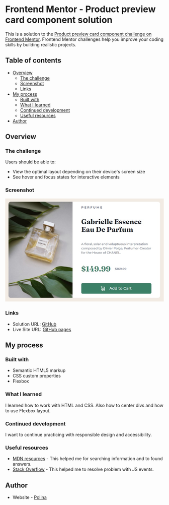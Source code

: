 # Frontend Mentor - Product preview card component solution

This is a solution to the [Product preview card component challenge on Frontend Mentor](https://www.frontendmentor.io/challenges/product-preview-card-component-GO7UmttRfa). Frontend Mentor challenges help you improve your coding skills by building realistic projects. 

## Table of contents

- [Overview](#overview)
  - [The challenge](#the-challenge)
  - [Screenshot](#screenshot)
  - [Links](#links)
- [My process](#my-process)
  - [Built with](#built-with)
  - [What I learned](#what-i-learned)
  - [Continued development](#continued-development)
  - [Useful resources](#useful-resources)
- [Author](#author)

## Overview

### The challenge

Users should be able to:

- View the optimal layout depending on their device's screen size
- See hover and focus states for interactive elements

### Screenshot

![Image](./resources/images/product-card-screenshot.jpg)

### Links

- Solution URL: [GitHub](https://github.com/polinagusakova/Product-preview-card)
- Live Site URL: [GitHub pages](https://your-live-site-url.com)

## My process

### Built with

- Semantic HTML5 markup
- CSS custom properties
- Flexbox

### What I learned

I learned how to work with HTML and CSS. Also how to center divs and how to use Flexbox layout. 

### Continued development

I want to continue practicing with responsible design and accessibility.

### Useful resources

- [MDN resources](https://developer.mozilla.org/en-US/) - This helped me for searching information and to found answers.
- [Stack Overflow](https://stackoverflow.com/) - This helped me to resolve problem with JS events.

## Author

- Website - [Polina](https://github.com/polinagusakova)